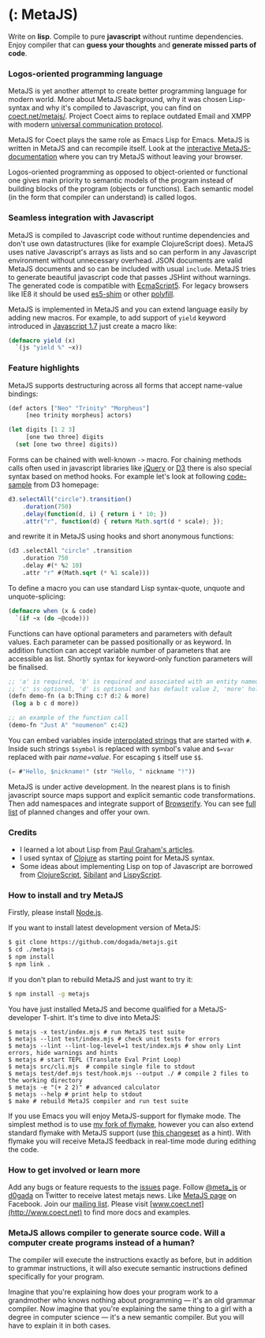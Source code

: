 # (: MetaJS)

Write on **lisp**. Compile to pure **javascript** without runtime dependencies.
Enjoy compiler that can **guess your thoughts** and **generate missed
parts of code**.

### Logos-oriented programming language

MetaJS is yet another attempt to create better programming language for modern
world. More about MetaJS background, why it was chosen Lisp-syntax and why it's
compiled to Javascript, you can find on
[coect.net/metajs/](http://www.coect.net/metajs/). Project Coect aims to replace
outdated Email and XMPP with modern [universal communication
protocol](http://www.coect.net/).

MetaJS for Coect plays the same role as Emacs Lisp for Emacs. MetaJS is written
in MetaJS and can recompile itself. Look at the [interactive
MetaJS-documentation](http://metajs.coect.net/) where you can try MetaJS without
leaving your browser.

Logos-oriented programming as opposed to object-oriented or functional one gives
main priority to semantic models of the program instead of building blocks of
the program (objects or functions). Each semantic model (in the form that
compiler can understand) is called logos.

### Seamless integration with Javascript

MetaJS is compiled to Javascript code without runtime dependencies and don't use
own datastructures (like for example ClojureScript does). MetaJS uses native
Javascript's arrays as lists and so can perform in any Javascript environment
without unnecessary overhead. JSON documents are valid MetaJS documents and so
can be included with usual `include`. MetaJS tries to generate beautiful
javascript code that passes JSHint without warnings. The generated code is
compatible with [EcmaScript5](http://kangax.github.io/es5-compat-table/). For
legacy browsers like IE8 it should be used
[es5-shim](https://github.com/kriskowal/es5-shim/) or other
[polyfill](http://remysharp.com/2010/10/08/what-is-a-polyfill/).

MetaJS is implemented in MetaJS and you can extend language easily by adding new
macros. For example, to add support of `yield` keyword introduced in
[Javascript 1.7](https://developer.mozilla.org/en-US/docs/Web/JavaScript/New_in_JavaScript/1.7)
just create a macro like:

```lisp
(defmacro yield (x)
  `(js "yield %" ~x))
```

### Feature highlights

MetaJS supports destructuring across all forms that accept name-value bindings:

```lisp
(def actors ["Neo" "Trinity" "Morpheus"]
     [neo trinity morpheus] actors)

(let digits [1 2 3]
     [one two three] digits
  (set [one two three] digits))
```

Forms can be chained with well-known `->` macro. For chaining methods calls often
used in javascript libraries like [jQuery](http://jquery.com/) or
[D3](http://d3js.org/) there is also special syntax based on method hooks. For
example let's look at following [code-sample](http://d3js.org/#transitions) from
D3 homepage:

```javascript
d3.selectAll("circle").transition()
    .duration(750)
    .delay(function(d, i) { return i * 10; })
    .attr("r", function(d) { return Math.sqrt(d * scale); });
```

and rewrite it in MetaJS using hooks and short anonymous functions:

```lisp
(d3 .selectAll "circle" .transition
    .duration 750
    .delay #(* %2 10)
    .attr "r" #(Math.sqrt (* %1 scale)))
```

To define a macro you can use standard Lisp syntax-quote, unquote and unquote-splicing:

```lisp
(defmacro when (x & code)
  `(if ~x (do ~@code)))
```

Functions can have optional parameters and parameters with default values. Each
parameter can be passed positionally or as keyword. In addition function can
accept variable number of parameters that are accessible as list. Shortly syntax
for keyword-only function parameters will be finalised.

```lisp
;; 'a' is required, 'b' is required and associated with an entity named 'Thing' defined in a logos
;; 'c' is optional, 'd' is optional and has default value 2, 'more' holds rest positional parameters
(defn demo-fn (a b:Thing c:? d:2 & more)
 (log a b c d more))

;; an example of the function call
(demo-fn "Just A" "noumenon" c:42)
```

You can embed variables inside [interpolated
strings](http://en.wikipedia.org/wiki/String_interpolation) that are started with `#`.
Inside such strings `$symbol` is replaced with symbol's value and `$=var`
replaced with pair _name=value_. For escaping `$` itself use `$$`.

```lisp
(= #"Hello, $nickname!" (str "Hello, " nickname "!"))
```

MetaJS is under active development. In the nearest plans is to finish javascript
source maps support and explicit semantic code transformations. Then add
namespaces and integrate support of
[Browserify](https://github.com/substack/node-browserify). You can see [full
list](http://github.com/dogada/metajs/issues) of planned changes and offer your
own.


### Credits

- I learned a lot about Lisp from [Paul
Graham's articles](http://www.paulgraham.com/lisp.html).
- I used syntax of [Clojure](http://www.clojure.org/) as starting point for MetaJS syntax.
- Some ideas about implementing Lisp on top of Javascript are borrowed from [ClojureScript](https://github.com/clojure/clojurescript),
[Sibilant](https://github.com/jbr/sibilant) and [LispyScript](https://github.com/santoshrajan/lispyscript).

### How to install and try MetaJS

Firstly, please install [Node.js](http://nodejs.org/download/).

If you want  to install latest development version of MetaJS:

```sh
$ git clone https://github.com/dogada/metajs.git
$ cd ./metajs
$ npm install
$ npm link .
```

If you don't plan to rebuild MetaJS and just want to try it:

```sh
$ npm install -g metajs
```

You have just installed MetaJS and become qualified for a MetaJS-developer
T-shirt. It's time to dive into MetaJS:

```
$ metajs -x test/index.mjs # run MetaJS test suite
$ metajs --lint test/index.mjs # check unit tests for errors
$ metajs --lint --lint-log-level=1 test/index.mjs # show only Lint errors, hide warnings and hints
$ metajs # start TEPL (Translate Eval Print Loop)
$ metajs src/cli.mjs  # compile single file to stdout
$ metajs test/def.mjs test/hook.mjs --output ./ # compile 2 files to the working directory
$ metajs -e "(+ 2 2)" # advanced calculator
$ metajs --help # print help to stdout
$ make # rebuild MetaJS compiler and run test suite
```

If you use Emacs you will enjoy MetaJS-support for flymake mode. The simplest
method is to use [my fork of flymake](https://github.com/dogada/emacs-flymake),
however you can also extend standard flymake with MetaJS support (use [this
changeset](https://github.com/dogada/emacs-flymake/commit/01d6296597016d2e4ad51fb556439c8ade7d6ce8)
as a hint). With flymake you will receive MetaJS feedback in real-time mode
during edithing the code.

### How to get involved or learn more

Add any bugs or feature requests to the
[issues](http://github.com/dogada/metajs/issues) page. Follow
[@meta_js](https://twitter.com/meta_js) or
[d0gada](http://www.twitter.com/d0gada) on Twitter to receive latest metajs
news. Like [MetaJS page](https://www.facebook.com/pages/Metajs/1389834274578119)
on Facebook. Join our [mailing list](https://groups.google.com/d/forum/coect).
Please visit [www.coect.net](http://www.coect.net) to find more docs and
examples.


### MetaJS allows compiler to generate source code. Will a computer create programs instead of a human?

The compiler will execute the instructions exactly as before, but in addition to
grammar instructions, it will also execute semantic instructions defined
specifically for your program.

Imagine that you're explaining how does your program work to a grandmother who knows
nothing about programming &mdash; it's an old grammar compiler. Now imagine that
you're explaining the same thing to a girl with a degree in computer science &mdash;
it's a new semantic compiler. But you will have to explain it in both cases.
